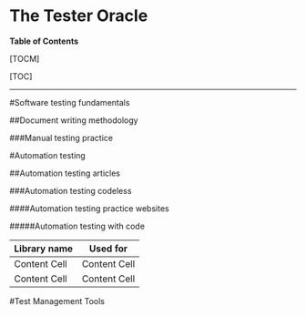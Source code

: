 # The Tester Oracle

**Table of Contents**

[TOCM]

[TOC]



------------

#Software testing fundamentals

##Document writing methodology

###Manual testing practice

#Automation testing

##Automation testing articles

###Automation testing codeless

####Automation testing practice websites

#####Automation testing with code

| Library name  | Used for      |
| ------------- | ------------- |
| Content Cell  | Content Cell  |
| Content Cell  | Content Cell  |

#Test Management Tools











